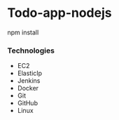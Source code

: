 # Todo-app-nodejs
npm install

### Technologies
- EC2
- ElasticIp
- Jenkins
- Docker
- Git
- GitHub
- Linux
